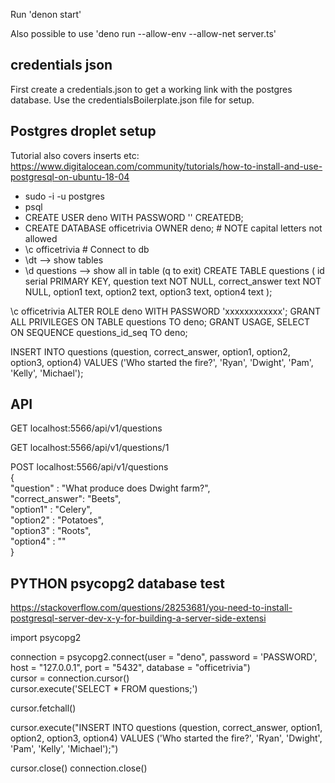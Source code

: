 Run 'denon start'

Also possible to use 'deno run --allow-env --allow-net server.ts'


## credentials json
First create a  credentials.json to get a working link with the postgres database.
Use the credentialsBoilerplate.json file for setup. 



## Postgres droplet setup
Tutorial also covers inserts etc:
https://www.digitalocean.com/community/tutorials/how-to-install-and-use-postgresql-on-ubuntu-18-04


- sudo -i -u postgres
- psql
- CREATE USER deno WITH PASSWORD '' CREATEDB;
- CREATE DATABASE officetrivia OWNER deno;     # NOTE capital letters not allowed
- \c officetrivia      # Connect to db
- \dt --> show tables
- \d questions --> show all in table (q to exit)
CREATE TABLE questions (
    id              serial PRIMARY KEY,
    question        text NOT NULL,
    correct_answer  text NOT NULL,
    option1         text,
    option2         text,
    option3         text, 
    option4         text
); 

\c officetrivia
ALTER ROLE deno WITH PASSWORD 'xxxxxxxxxxxx';
GRANT ALL PRIVILEGES ON TABLE questions TO deno;
GRANT USAGE, SELECT ON SEQUENCE questions_id_seq TO deno;

INSERT INTO questions (question, correct_answer, option1, option2, option3, option4) VALUES ('Who started the fire?', 'Ryan', 'Dwight', 'Pam', 'Kelly', 'Michael');


## API
GET localhost:5566/api/v1/questions

GET localhost:5566/api/v1/questions/1

POST localhost:5566/api/v1/questions  
{  
    "question" : "What produce does Dwight farm?",  
    "correct_answer": "Beets",  
    "option1" : "Celery",  
    "option2" : "Potatoes",  
    "option3" : "Roots",  
    "option4" : ""  
}  

## PYTHON psycopg2 database test
https://stackoverflow.com/questions/28253681/you-need-to-install-postgresql-server-dev-x-y-for-building-a-server-side-extensi

import psycopg2

connection = psycopg2.connect(user = "deno", password = 'PASSWORD', host = "127.0.0.1", port = "5432", database = "officetrivia")  
cursor = connection.cursor()  
cursor.execute('SELECT * FROM questions;')  

cursor.fetchall()

cursor.execute("INSERT INTO questions (question, correct_answer, option1, option2, option3, option4) VALUES ('Who started the fire?', 'Ryan', 'Dwight', 'Pam', 'Kelly', 'Michael');")

cursor.close()
connection.close()
